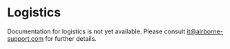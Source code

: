 # Logistics

Documentation for logistics is not yet available. Please consult it@airborne-support.com for further details.
